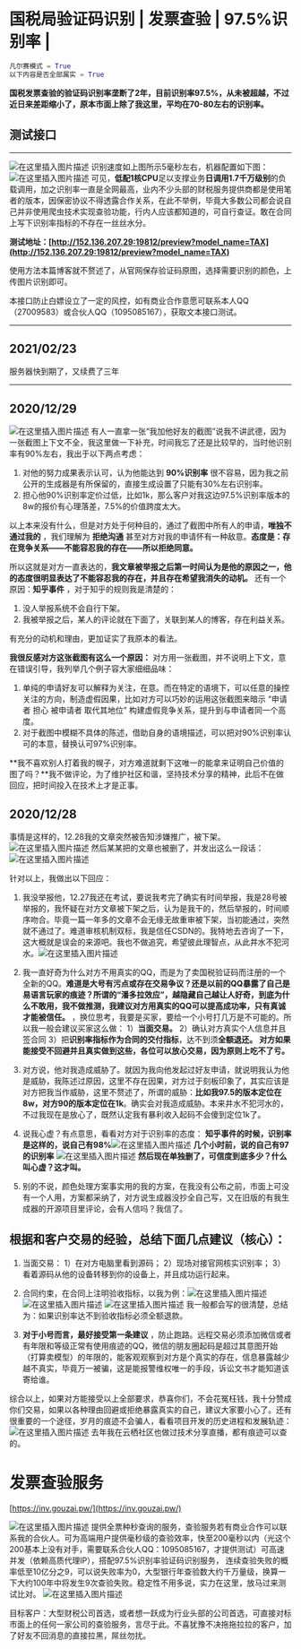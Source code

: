 # 国税局验证码识别 | 发票查验 | 97.5%识别率 | 

```python
凡尔赛模式 = True
以下内容是否全部属实 = True
```

**国税发票查验的验证码识别率垄断了2年，目前识别率97.5%，从未被超越，不过近日来差距缩小了，原本市面上除了我这里，平均在70-80左右的识别率。**

## 测试接口
---
![在这里插入图片描述](https://img-blog.csdnimg.cn/20201205010453849.png)
识别速度如上图所示5毫秒左右，机器配置如下图：
![在这里插入图片描述](https://img-blog.csdnimg.cn/20201205010615398.png)
可见，**低配1核CPU**足以支撑业务**日调用1.7千万级别**的负载调用，加之识别率一直是全网最高，业内不少头部的财税服务提供商都是使用笔者的版本，因保密协议不得透露合作关系，在此不举例，毕竟大多数公司都会说自己并非使用爬虫技术实现查验功能，行内人应该都知道的，可自行查证。敢在合同上写下识别率指标的不存在一丝丝水分。

**测试地址：[http://152.136.207.29:19812/preview?model_name=TAX](http://152.136.207.29:19812/preview?model_name=TAX)**



使用方法本篇博客就不赘述了，从官网保存验证码原图，选择需要识别的颜色，上传图片识别即可。



本接口防止白嫖设立了一定的风控，如有商业合作意愿可联系本人QQ（27009583）或合伙人QQ（1095085167），获取文本接口测试。

---
## 2021/02/23
服务器快到期了，又续费了三年


---
## 2020/12/29 

![在这里插入图片描述](https://img-blog.csdnimg.cn/20201228141620318.png)
有人一直拿一张“我加他好友的截图”说我不讲武德，因为一张截图上下文不全，我这里做一下补充，时间我忘了还是比较早的，当时他识别率有90%左右，我出于以下两点考虑：
1. 对他的努力成果表示认可，认为他能达到 **90%识别率** 很不容易，因为我之前公开的生成器是有所保留的，直接生成设置了只能有30%左右识别率。
2. 担心他90%识别率定价过低，比如1k，那么客户对我这边97.5%识别率版本的8w的报价有心理落差，7.5%的价值跨度太大。

以上本来没有什么，但是对方处于何种目的，通过了截图中所有人的申请，**唯独不通过我的** ，我们理解为 **拒绝沟通** 甚至对方对我的申请怀有一种敌意。**态度是：存在竞争关系——不能容忍我的存在——所以拒绝同意。** 

所以这就是对方一直表达的，**我文章被举报之后第一时间认为是他的原因之一，他的态度很明显表达了不能容忍我的存在，并且存在希望我消失的动机。**
还有一个原因：**知乎事件** ，对于知乎的规则我是清楚的：
1. 没人举报系统不会自行下架。
2. 我被举报之后，某人的评论就在下面了，关联到某人的博客，存在利益关系。

有充分的动机和理由，更加证实了我原本的看法。

**我很反感对方这张截图有这么一个原因：**
对方用一张截图，并不说明上下文，意在错误引导，我列举几个例子容大家细细品味：
1. 单纯的申请好友可以解释为关注，在意。而在特定的语境下，可以任意的操控关注的方向，制造虚假因果，比如对方可以巧妙的运用这张截图来暗示 “申请者 担心 被申请者 取代其地位” 构建虚假竞争关系，提升到与申请者同一个高度。
2. 对于截图中模糊不具体的陈述，借助自身的语境描述，可以把对90%识别率认可的本意，替换认可97%识别率。

**我不喜欢别人打着我的幌子，对方难道就剩下这唯一的能拿来证明自己价值的图了吗？**我不做评论，为了维护社区和谐，坚持技术分享的精神，此后不在做回应，把时间投入在技术上才是正事。


## 2020/12/28 
事情是这样的，12.28我的文章突然被告知涉嫌推广，被下架。
![在这里插入图片描述](https://img-blog.csdnimg.cn/20201228113609588.png?x-oss-process=image/watermark,type_ZmFuZ3poZW5naGVpdGk,shadow_10,text_aHR0cHM6Ly9ibG9nLmNzZG4ubmV0L2tlcmxvbXo=,size_16,color_FFFFFF,t_70)
然后某某把的文章也被删了，并发出这么一段话：
![在这里插入图片描述](https://img-blog.csdnimg.cn/20201228140121179.png?x-oss-process=image/watermark,type_ZmFuZ3poZW5naGVpdGk,shadow_10,text_aHR0cHM6Ly9ibG9nLmNzZG4ubmV0L2tlcmxvbXo=,size_16,color_FFFFFF,t_70)

针对以上，我做出以下回应：
1. 我没举报他，12.27我还在考试，要说我考完了确实有时间举报，我是28号被举报的，我怀疑在对方文章被下架之后，认为是我干的，然后举报的，时间顺序吻合。毕竟一篇一年多的文章不会无缘无故重审被下架，当初能通过，突然就不通过了。难道审核机制双标，我是信任CSDN的。我特地去咨询了一下，这大概就是误会的来源吧。我也不做追究，希望彼此理智点，从此井水不犯河水。![在这里插入图片描述](https://img-blog.csdnimg.cn/20201229140222521.png?x-oss-process=image/watermark,type_ZmFuZ3poZW5naGVpdGk,shadow_10,text_aHR0cHM6Ly9ibG9nLmNzZG4ubmV0L2tlcmxvbXo=,size_16,color_FFFFFF,t_70)


3. 我一直好奇为什么对方不用真实的QQ，而是为了卖国税验证码而注册的一个全新的QQ。**难道是大号有污点或存在交易争议？还是以前的QQ暴露了自己是易语言玩家的痕迹？所谓的“潘多拉效应”，越隐藏自己越让人好奇，到底为什么不敢用，我不做推测，我建议对方用真实的QQ可以提高成功率，只有真诚才能被信任。** ，换位思考，我要是买家，要给一个小号打几万是不可能的。所以我一般会建议买家这么做：
	1）**当面交易。**
	2）确认对方真实个人信息并且签合同 
	3）把**识别率指标作为合同的交付指标**，达不到须**全额退还。**
	**对方如果能接受不回避并且真实做到这些，各位可以放心交易，因为原则上吃不了亏。**

4. 对方说，他对我造成威胁了。就因为我向他发起过好友申请，就说明我认为他是威胁，我陈述过原因，这里不存在因果，对方过于刻板印象了，其实应该是对方把我当作威胁，这里不赘述了，所谓的威胁：**比如我97.5的版本定位在8w，对方90的版本定位在1k**。确实会对我造成威胁。本来井水不犯河水的，不过我现在是放心了，既然认定我有暴利收入起码不会傻到定位1k了。

5. 说我心虚？有点意思，看看对方对于识别率的态度：
**知乎事件的时候，识别率是这样的，说自己有98%**![在这里插入图片描述](https://img-blog.csdnimg.cn/20201228141412844.png)
**几个小时前，说的自己有97的识别率**
![在这里插入图片描述](https://img-blog.csdnimg.cn/20201228141144776.png?x-oss-process=image/watermark,type_ZmFuZ3poZW5naGVpdGk,shadow_10,text_aHR0cHM6Ly9ibG9nLmNzZG4ubmV0L2tlcmxvbXo=,size_16,color_FFFFFF,t_70)
**然后现在单独删了，可信度到底多少？什么叫心虚？这才叫。** 

6. 别的不说，颜色处理方案事实用的我的方案，在我没有公布之前，市面上可没有一个人用，方案都采纳了，对方说生成器没抄全自己写，又在旧版的有我生成器的开源项目里评论，会有人信吗？我信了。


## 根据和客户交易的经验，总结下面几点建议（核心）：
1. 当面交易：
1）在对方电脑里看到源码；
2）现场对接官网核实识别率；
3）看着源码从他的设备转移到你的设备上，并且成功运行起来。


2. 合同约束，在合同上注明验收指标，以我为例：![在这里插入图片描述](https://img-blog.csdnimg.cn/20201228123612274.png)
![在这里插入图片描述](https://img-blog.csdnimg.cn/20201228123727463.png)
![在这里插入图片描述](https://img-blog.csdnimg.cn/20201228123804139.png)
我一般都会写的很清楚，总结为：如果识别率达不到验收指标必须全额退款。

3. **对于小号而言，最好接受第一条建议** ，防止跑路。远程交易必须添加微信或者有年限和等级正常有使用痕迹的QQ，微信的朋友圈起码是超过其意图开始（打算卖模型）的年限的，能客观观察到对方是个真实的存在，信息暴露越少越不真实，毕竟万一被骗，这是能报警维权唯一的手段，诉讼文书才能知道该寄给谁。


综合以上，如果对方能接受以上全部要求，恭喜你们，不会花冤枉钱，我十分赞成你们交易，如果以各种理由回避或拒绝暴露真实的自己，建议大家要小心了。还有很重要的一个途径，岁月的痕迹不会骗人，看看项目开发的历史进程和发展轨迹：
![在这里插入图片描述](https://img-blog.csdnimg.cn/20201228132610829.png?x-oss-process=image/watermark,type_ZmFuZ3poZW5naGVpdGk,shadow_10,text_aHR0cHM6Ly9ibG9nLmNzZG4ubmV0L2tlcmxvbXo=,size_16,color_FFFFFF,t_70)
去年我在云栖社区也做过技术分享直播，都有痕迹可以查的。


# 发票查验服务

[https://inv.gouzai.pw/](https://inv.gouzai.pw/)

![在这里插入图片描述](https://img-blog.csdnimg.cn/20201205015406174.png?x-oss-process=image/watermark,type_ZmFuZ3poZW5naGVpdGk,shadow_10,text_aHR0cHM6Ly9ibG9nLmNzZG4ubmV0L2tlcmxvbXo=,size_16,color_FFFFFF,t_70)
提供全票种秒查询的服务，查验服务若有商业合作可以联系我的合伙人。可为高端用户提供毫秒级的查验效率，快至200毫秒以内（光这个200基本上没有对手，需要联系合伙人QQ：1095085167，才提供测试）可高速并发（依赖高质代理IP），搭配97.5%识别率验证码识别服务，
连续查验失败的概率低至10亿分之9，可以说失败率为0，大型银行年查验数大约千万量级，换算一下大约100年中将发生9次查验失败。稳定性不用多说，实力在这里，放马过来测试比对。
![在这里插入图片描述](https://img-blog.csdnimg.cn/20201205020021938.png)

目标客户：大型财税公司首选，或者想一跃成为行业头部的公司首选，可直接对标市面上的任何一家公司的查验服务，言尽于此。不喜犹豫不决拖拖拉拉的客户，加了好友不回消息的直接拉黑，屌丝勿扰。
